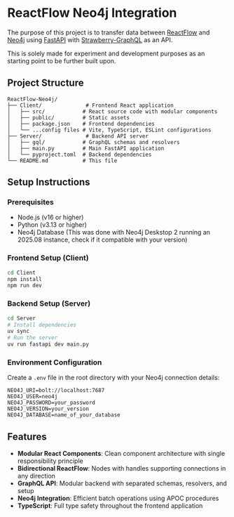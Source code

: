 # ReactFlow Neo4j Integration

The purpose of this project is to transfer data between [ReactFlow](https://reactflow.dev/) and [Neo4j](https://neo4j.com/) using [FastAPI](https://fastapi.tiangolo.com/) with [Strawberry-GraphQL](https://strawberry.rocks/) as an API.

This is solely made for experiment and development purposes as an starting point to be further built upon.

## Project Structure

```
ReactFlow-Neo4j/
├── Client/              # Frontend React application
│   ├── src/            # React source code with modular components
│   ├── public/         # Static assets
│   ├── package.json    # Frontend dependencies
│   └── ...config files # Vite, TypeScript, ESLint configurations
├── Server/              # Backend API server
│   ├── gql/            # GraphQL schemas and resolvers
│   ├── main.py         # Main FastAPI application
│   └── pyproject.toml  # Backend dependencies
└── README.md           # This file
```

## Setup Instructions

### Prerequisites

- Node.js (v16 or higher)
- Python (v3.13 or higher)
- Neo4j Database (This was done with Neo4j Deskstop 2 running an 2025.08 instance, check if it compatible with your version)

### Frontend Setup (Client)

```bash
cd Client
npm install
npm run dev
```

### Backend Setup (Server)

```bash
cd Server
# Install dependencies
uv sync
# Run the server
uv run fastapi dev main.py
```

### Environment Configuration

Create a `.env` file in the root directory with your Neo4j connection details:

```
NEO4J_URI=bolt://localhost:7687
NEO4J_USER=neo4j
NEO4J_PASSWORD=your_password
NEO4J_VERSION=your_version
NEO4J_DATABASE=name_of_your_database
```

## Features

- **Modular React Components**: Clean component architecture with single responsibility principle
- **Bidirectional ReactFlow**: Nodes with handles supporting connections in any direction
- **GraphQL API**: Modular backend with separated schemas, resolvers, and setup
- **Neo4j Integration**: Efficient batch operations using APOC procedures
- **TypeScript**: Full type safety throughout the frontend application
